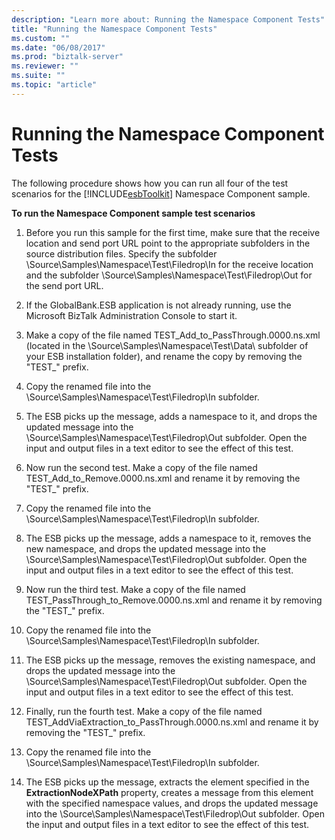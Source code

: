 ```yaml
---
description: "Learn more about: Running the Namespace Component Tests"
title: "Running the Namespace Component Tests"
ms.custom: ""
ms.date: "06/08/2017"
ms.prod: "biztalk-server"
ms.reviewer: ""
ms.suite: ""
ms.topic: "article"
---
```

# Running the Namespace Component Tests
The following procedure shows how you can run all four of the test scenarios for the [!INCLUDE[esbToolkit](../includes/esbtoolkit-md.md)] Namespace Component sample.  
  
 **To run the Namespace Component sample test scenarios**  
  
1.  Before you run this sample for the first time, make sure that the receive location and send port URL point to the appropriate subfolders in the source distribution files. Specify the subfolder \Source\Samples\Namespace\Test\Filedrop\In for the receive location and the subfolder \Source\Samples\Namespace\Test\Filedrop\Out for the send port URL.  
  
2.  If the GlobalBank.ESB application is not already running, use the Microsoft BizTalk Administration Console to start it.  
  
3.  Make a copy of the file named TEST_Add_to_PassThrough.0000.ns.xml (located in the \Source\Samples\Namespace\Test\Data\ subfolder of your ESB installation folder), and rename the copy by removing the "TEST_" prefix.  
  
4.  Copy the renamed file into the \Source\Samples\Namespace\Test\Filedrop\In subfolder.  
  
5.  The ESB picks up the message, adds a namespace to it, and drops the updated message into the \Source\Samples\Namespace\Test\Filedrop\Out subfolder. Open the input and output files in a text editor to see the effect of this test.  
  
6.  Now run the second test. Make a copy of the file named TEST_Add_to_Remove.0000.ns.xml and rename it by removing the "TEST_" prefix.  
  
7.  Copy the renamed file into the \Source\Samples\Namespace\Test\Filedrop\In subfolder.  
  
8.  The ESB picks up the message, adds a namespace to it, removes the new namespace, and drops the updated message into the \Source\Samples\Namespace\Test\Filedrop\Out subfolder. Open the input and output files in a text editor to see the effect of this test.  
  
9. Now run the third test. Make a copy of the file named TEST_PassThrough_to_Remove.0000.ns.xml and rename it by removing the "TEST_" prefix.  
  
10. Copy the renamed file into the \Source\Samples\Namespace\Test\Filedrop\In subfolder.  
  
11. The ESB picks up the message, removes the existing namespace, and drops the updated message into the \Source\Samples\Namespace\Test\Filedrop\Out subfolder. Open the input and output files in a text editor to see the effect of this test.  
  
12. Finally, run the fourth test. Make a copy of the file named TEST_AddViaExtraction_to_PassThrough.0000.ns.xml and rename it by removing the "TEST_" prefix.  
  
13. Copy the renamed file into the \Source\Samples\Namespace\Test\Filedrop\In subfolder.  
  
14. The ESB picks up the message, extracts the element specified in the **ExtractionNodeXPath** property, creates a message from this element with the specified namespace values, and drops the updated message into the \Source\Samples\Namespace\Test\Filedrop\Out subfolder. Open the input and output files in a text editor to see the effect of this test.
